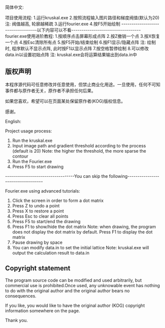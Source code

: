 简体中文:

项目使用流程: 
1.运行kruskal.exe
2.按照流程输入图片路径和梯度阀值(默认为20)
注: 阀值越高, 轮廓越稀疏
3.运行fourier.exe
4.按F5开始绘制
-----------------------------------以下内容可以不看-----------------------------------
fourier.exe使用进阶教程:
1.按顺序点击屏幕形成点阵
2.按Z撤销一个点
3.按X恢复一个点
4.按Esc清除所有点
5.按F5开始/结束绘制
6.按F1显示/隐藏点阵
注: 绘制时, 程序默认不显示点阵, 此时按F1以显示点阵
7.按空格暂停绘制
8.可以修改data.in以设置初始点阵
注: kruskal.exe会将运算结果输出到data.in中

## 版权声明

本程序源代码可任意修改并任意使用，但禁止商业化用途。一旦使用，任何不可知事件都与原作者无关，原作者不承担任何后果。

如果您喜欢，希望可以在页面某处保留原作者(KOG)版权信息。

感谢。

English:

Project usage process:
1. Run the kruskal.exe
2. Input image path and gradient threshold according to the process (default is 20)
Note: the higher the threshold, the more sparse the contour
3. Run the Fourier.exe
4. Press F5 to start drawing

-----------------------------------You can skip the following-----------------------------------

Fourier.exe using advanced tutorials:
1. Click the screen in order to form a dot matrix
2. Press Z to undo a point
3. Press X to restore a point
4. Press Esc to clear all points
5. Press F5 to start/end the drawing
6. Press F1 to show/hide the dot matrix
Note: when drawing, the program does not display the dot matrix by default. Press F1 to display the dot matrix
7. Pause drawing by space
8. You can modify data.in to set the initial lattice
Note: kruskal.exe will output the calculation result to data.in

## Copyright statement

The program source code can be modified and used arbitrarily, but commercial use is prohibited.Once used, any unknowable event has nothing to do with the original author and the original author bears no consequences.

If you like, you would like to have the original author (KOG) copyright information somewhere on the page.

Thank you.
